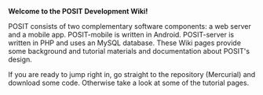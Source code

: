 **Welcome to the POSIT Development Wiki!**

POSIT consists of two complementary software components: a web server and a mobile app. POSIT-mobile is written in Android. POSIT-server is written in PHP and uses an MySQL database. These Wiki pages provide some background and tutorial materials and documentation about POSIT's design.

If you are ready to jump right in, go straight to the repository (Mercurial) and download some code. Otherwise take a look at some of the tutorial pages.